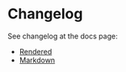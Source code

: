 # Changelog

See changelog at the docs page:

- [Rendered](https://mattmess1221.github.io/asgi-caches/changelog)
- [Markdown](docs/changelog.md)
